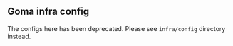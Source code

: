 ## Goma infra config

The configs here has been deprecated.
Please see `infra/config` directory instead.
